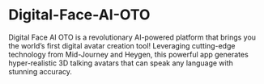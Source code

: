 # Digital-Face-AI-OTO
Digital Face AI OTO is a revolutionary AI-powered platform that brings you the world’s first digital avatar creation tool! Leveraging cutting-edge technology from Mid-Journey and Heygen, this powerful app generates hyper-realistic 3D talking avatars that can speak any language with stunning accuracy.
